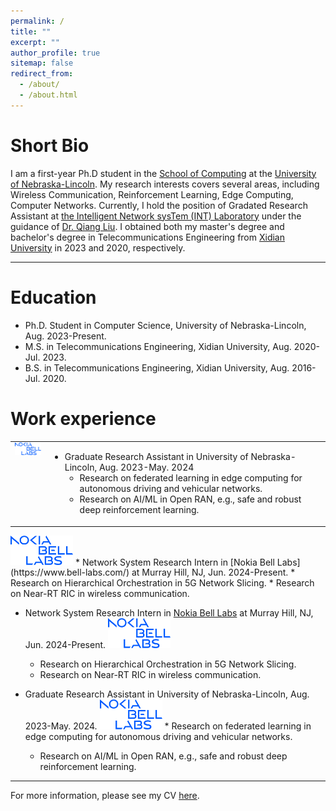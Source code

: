 ```yaml
---
permalink: /
title: ""
excerpt: ""
author_profile: true
sitemap: false
redirect_from: 
  - /about/
  - /about.html
---
```


Short Bio
==========
I am a first-year Ph.D student in the [School of Computing](https://computing.unl.edu/) at the [University of Nebraska-Lincoln](https://www.unl.edu/). My research interests covers several areas, including Wireless Communication, Reinforcement Learning, Edge Computing, Computer Networks. Currently, I hold the position of Gradated Research Assistant at [the Intelligent Network sysTem (INT) Laboratory](https://liuqiang12040913.github.io/project.html) under the guidance of [Dr. Qiang Liu](https://liuqiang12040913.github.io/index.html). I obtained both my master's degree and bachelor's degree in Telecommunications Engineering from [Xidian University](https://en.xidian.edu.cn/) in 2023 and 2020, respectively.


------

Education
==========
* Ph.D. Student in Computer Science, University of Nebraska-Lincoln, Aug. 2023-Present.
* M.S. in Telecommunications Engineering, Xidian University, Aug. 2020-Jul. 2023.
* B.S. in Telecommunications Engineering, Xidian University, Aug. 2016-Jul. 2020.



Work experience
==========
<table style="border: none;">
<tr>
<td style="border: none; vertical-align: top;"><img src="images/Nokia_Bell_Labs_2023.png" width="80"/></td>
<td style="border: none;">
<ul>
  <li>Graduate Research Assistant in University of Nebraska-Lincoln, Aug. 2023-May. 2024
    <ul>
      <li>Research on federated learning in edge computing for autonomous driving and vehicular networks.</li>
      <li>Research on AI/ML in Open RAN, e.g., safe and robust deep reinforcement learning.</li>
    </ul>
  </li>
</ul>
</td>
</tr>
</table>




<img  src="images/Nokia_Bell_Labs_2023.png"  width="100"/>
* Network System Research Intern in [Nokia Bell Labs](https://www.bell-labs.com/) at Murray Hill, NJ, Jun. 2024-Present.
    * Research on Hierarchical Orchestration in 5G Network Slicing.
    * Research on Near-RT RIC in wireless communication.


* Network System Research Intern in [Nokia Bell Labs](https://www.bell-labs.com/) at Murray Hill, NJ, Jun. 2024-Present. <img  src="images/Nokia_Bell_Labs_2023.png"  width="100"/>
  * Research on Hierarchical Orchestration in 5G Network Slicing.
  * Research on Near-RT RIC in wireless communication.

* Graduate Research Assistant in University of Nebraska-Lincoln, Aug. 2023-May. 2024.
<img  src="images/Nokia_Bell_Labs_2023.png"  width="100"/>  * Research on federated learning in edge computing for autonomous driving and vehicular networks.
  * Research on AI/ML in Open RAN, e.g., safe and robust deep reinforcement learning.


------

For more information, please see my CV [here](https://minz328.github.io/files/CV_Ming_Zhao.pdf).


